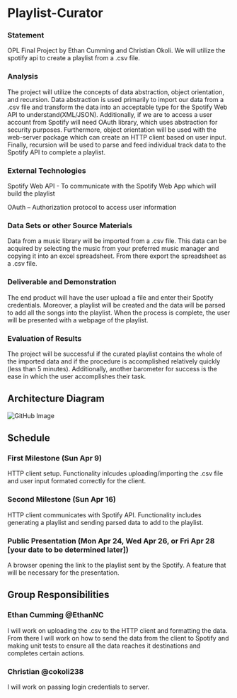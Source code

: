 # Playlist-Curator

### Statement
OPL Final Project by Ethan Cumming and Christian Okoli. We will utilize the spotify api to create a playlist from a .csv file.

### Analysis
The project will utilize the concepts of data abstraction, object orientation, and recursion. Data abstraction is used primarily to import our data from a .csv file and transform the data into an acceptable type for the Spotify Web API to understand(XML/JSON). Additionally, if we are to access a user account from Spotify will need OAuth library, which uses abstraction for security purposes. Furthermore, object orientation will be used with the web-server package which can create an HTTP client based on user input. Finally, recursion will be used to parse and feed individual track data to the Spotify API to complete a playlist.

### External Technologies 
Spotify Web API - To communicate with the Spotify Web App which will build the playlist

OAuth – Authorization protocol to access user information

### Data Sets or other Source Materials
Data from a music library will be imported from a .csv file. This data can be acquired by selecting the music from your preferred music manager and copying it into an excel spreadsheet. From there export the spreadsheet as a .csv file.

### Deliverable and Demonstration
The end product will have the user upload a file and enter their Spotify credentials. Moreover, a playlist will be created and the data will be parsed to add all the songs into the playlist. When the process is complete, the user will be presented with a webpage of the playlist. 

### Evaluation of Results
The project will be successful if the curated playlist contains the whole of the imported data and if the procedure is accomplished relatively quickly (less than 5 minutes). Additionally, another barometer for success is the ease in which the user accomplishes their task.  

## Architecture Diagram
![GitHub Image](diagram1.png?raw=true "Diagram")
## Schedule
### First Milestone (Sun Apr 9)
HTTP client setup. Functionality inlcudes uploading/importing the .csv file and user input formated correctly for the client.

### Second Milestone (Sun Apr 16)
HTTP client communicates with Spotify API. Functionality includes generating a playlist and sending parsed data to add to the playlist.

### Public Presentation (Mon Apr 24, Wed Apr 26, or Fri Apr 28 [your date to be determined later])
A browser opening the link to the playlist sent by the Spotify. A feature that will be necessary for the presentation.

## Group Responsibilities

### Ethan Cumming @EthanNC
I will work on uploading the .csv to the HTTP client and formatting the data. From there I will work on how to send the data from the client to Spotify and making unit tests to ensure all the data reaches it destinations and completes certain actions. 

### Christian @cokoli238
I will work on passing login credentials to server.
